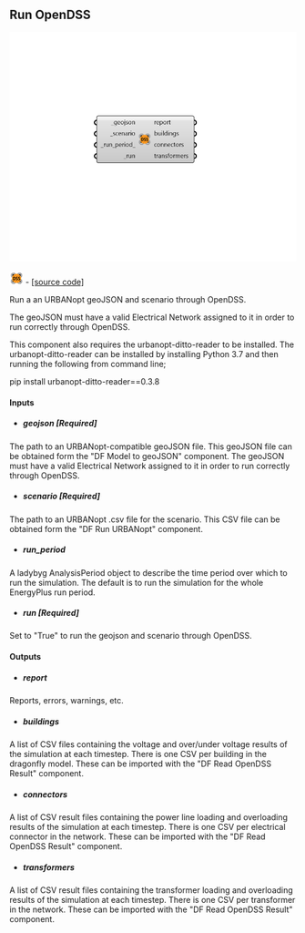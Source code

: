 ## Run OpenDSS

![](../../images/components/Run_OpenDSS.png)

![](../../images/icons/Run_OpenDSS.png) - [[source code]](https://github.com/ladybug-tools/dragonfly-grasshopper/blob/master/dragonfly_grasshopper/src//DF%20Run%20OpenDSS.py)


Run a an URBANopt geoJSON and scenario through OpenDSS. 

The geoJSON must have a valid Electrical Network assigned to it in order to run correctly through OpenDSS. 

This component also requires the urbanopt-ditto-reader to be installed. The urbanopt-ditto-reader can be installed by installing Python 3.7 and then running the following from command line; 

pip install urbanopt-ditto-reader==0.3.8 



#### Inputs
* ##### geojson [Required]
The path to an URBANopt-compatible geoJSON file. This geoJSON file can be obtained form the "DF Model to geoJSON" component. The geoJSON must have a valid Electrical Network assigned to it in order to run correctly through OpenDSS. 
* ##### scenario [Required]
The path to an URBANopt .csv file for the scenario. This CSV file can be obtained form the "DF Run URBANopt" component. 
* ##### run_period 
A ladybyg AnalysisPeriod object to describe the time period over which to run the simulation. The default is to run the simulation for the whole EnergyPlus run period. 
* ##### run [Required]
Set to "True" to run the geojson and scenario through OpenDSS. 

#### Outputs
* ##### report
Reports, errors, warnings, etc. 
* ##### buildings
A list of CSV files containing the voltage and over/under voltage results of the simulation at each timestep. There is one CSV per building in the dragonfly model. These can be imported with the "DF Read OpenDSS Result" component. 
* ##### connectors
A list of CSV result files containing the power line loading and overloading results of the simulation at each timestep. There is one CSV per electrical connector in the network. These can be imported with the "DF Read OpenDSS Result" component. 
* ##### transformers
A list of CSV result files containing the transformer loading and overloading results of the simulation at each timestep. There is one CSV per transformer in the network. These can be imported with the "DF Read OpenDSS Result" component. 